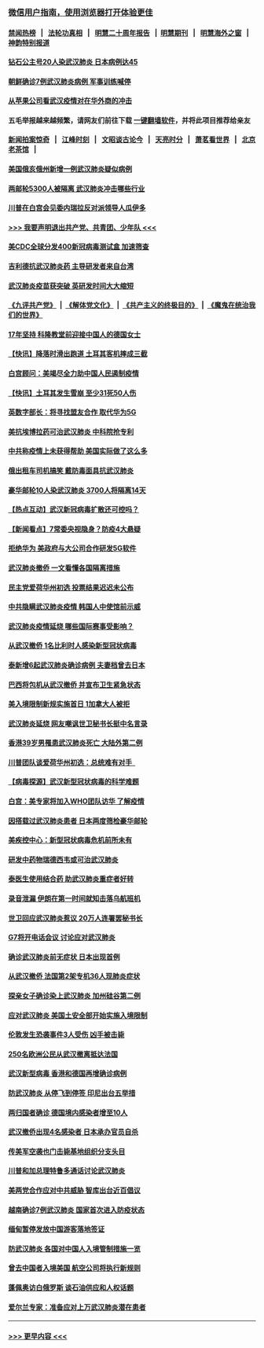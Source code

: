 ### [微信用户指南，使用浏览器打开体验更佳](https://github.com/gfw-breaker/banned-news1/blob/master/indexes/wechat-guide.md?t=0)
#### [禁闻热榜](热点新闻.md?t=0)  &nbsp;&nbsp;|&nbsp;&nbsp; [法轮功真相](https://github.com/gfw-breaker/truth/blob/master/README.md?t=0) &nbsp;&nbsp;|&nbsp;&nbsp; [明慧二十周年报告](https://github.com/gfw-breaker/mh-reports/blob/master/README.md?t=0) &nbsp;&nbsp;|&nbsp;&nbsp;[明慧期刊](https://github.com/gfw-breaker/mh-qikan) &nbsp;&nbsp;|&nbsp;&nbsp; [明慧海外之窗](https://github.com/gfw-breaker/mh-news/blob/master/README.md?t=0) &nbsp;&nbsp;|&nbsp;&nbsp; [神韵特别报道](https://github.com/gfw-breaker/mh-news/blob/master/shenyun.md?t=0)
#### [钻石公主号20人染武汉肺炎 日本病例达45](../pages/nsc418/n11847823.md?t=02061422) 
#### [朝鲜确诊7例武汉肺炎病例 军事训练喊停](../pages/nsc418/n11847795.md?t=02061422) 
#### [从苹果公司看武汉疫情对在华外商的冲击](../pages/nsc418/n11847586.md?t=02061422) 
#### 五毛举报越来越频繁，请网友们前往下载 [一键翻墙软件](https://github.com/gfw-breaker/ssr-accounts)，并将此项目推荐给亲友
#### [新闻拍案惊奇](https://github.com/gfw-breaker/banned-news1/blob/master/pages/link4.md) &nbsp;&nbsp;|&nbsp;&nbsp; [江峰时刻](https://github.com/gfw-breaker/banned-news1/blob/master/pages/link4.md) &nbsp;&nbsp;|&nbsp;&nbsp; [文昭谈古论今](https://github.com/gfw-breaker/banned-news1/blob/master/pages/link4.md) &nbsp;&nbsp;|&nbsp;&nbsp; [天亮时分](https://github.com/gfw-breaker/banned-news1/blob/master/pages/link4.md) &nbsp;&nbsp;|&nbsp;&nbsp; [萧茗看世界](https://github.com/gfw-breaker/banned-news1/blob/master/pages/link4.md) &nbsp;&nbsp;|&nbsp;&nbsp; [北京老茶馆](https://github.com/gfw-breaker/banned-news1/blob/master/pages/link4.md) &nbsp;&nbsp;|&nbsp;&nbsp; 
#### [美国俄亥俄州新增一例武汉肺炎疑似病例](../pages/nsc418/n11847714.md?t=02061422) 
#### [两邮轮5300人被隔离 武汉肺炎冲击哪些行业](../pages/nsc418/n11847456.md?t=02061422) 
#### [川普在白宫会见委内瑞拉反对派领导人瓜伊多](../pages/nsc418/n11847391.md?t=02061422) 
#### [>>> 我要声明退出共产党、共青团、少年队 <<<](https://github.com/begood0513/goodnews/blob/master/quit/letter.md) 
#### [美CDC全球分发400新冠病毒测试盒 加速筛查](../pages/nsc418/n11847260.md?t=02061422) 
#### [吉利德抗武汉肺炎药 主导研发者来自台湾](../pages/nsc418/n11847064.md?t=02061422) 
#### [武汉肺炎疫苗获突破 英研发时间大大缩短](../pages/nsc418/n11846915.md?t=02061422) 
#### [《九评共产党》](https://github.com/begood0513/9ping.md/blob/master/README.md) &nbsp;|&nbsp; [《解体党文化》](../../../../jtdwh.md/blob/master/README.md)  &nbsp;|&nbsp; [《共产主义的终极目的》](../../../../gczydzjmd.md/blob/master/README.md) &nbsp;|&nbsp; [《魔鬼在统治我们的世界》](../../../../mgztzwmdsj.md/blob/master/README.md) 
#### [17年坚持 科隆教堂前迎接中国人的德国女士](../pages/nsc418/n11846781.md?t=02061422) 
#### [【快讯】降落时滑出跑道 土耳其客机摔成三截](../pages/nsc418/n11847021.md?t=02061422) 
#### [白宫顾问：美竭尽全力助中国人民遏制疫情](../pages/nsc418/n11846756.md?t=02061422) 
#### [【快讯】土耳其发生雪崩 至少31死50人伤](../pages/nsc418/n11846680.md?t=02061422) 
#### [英数字部长：将寻找盟友合作 取代华为5G](../pages/nsc418/n11846485.md?t=02061422) 
#### [美抗埃博拉药可治武汉肺炎 中科院抢专利](../pages/nsc418/n11846409.md?t=02061422) 
#### [中共称疫情上未获得帮助 美国实际做了这么多](../pages/nsc418/n11846008.md?t=02061422) 
#### [俄出租车司机搞笑 戴防毒面具抗武汉肺炎](../pages/nsc418/n11845703.md?t=02061422) 
#### [豪华邮轮10人染武汉肺炎 3700人将隔离14天](../pages/nsc418/n11845543.md?t=02061422) 
#### [【热点互动】武汉新冠病毒扩散还可控吗？](../pages/nsc418/n11844750.md?t=02061422) 
#### [【新闻看点】7常委央视隐身？防疫4大悬疑](../pages/nsc418/n11844611.md?t=02061422) 
#### [拒绝华为 美政府与大公司合作研发5G软件](../pages/nsc418/n11844625.md?t=02061422) 
#### [武汉肺炎撤侨 一文看懂各国隔离措施](../pages/nsc418/n11844216.md?t=02061422) 
#### [民主党爱荷华州初选 投票结果迟迟未公布](../pages/nsc418/n11844207.md?t=02061422) 
#### [中共隐瞒武汉肺炎疫情 韩国人中使馆前示威](../pages/nsc418/n11844084.md?t=02061422) 
#### [武汉肺炎疫情延烧 哪些国际赛事受影响？](../pages/nsc418/n11843958.md?t=02061422) 
#### [从武汉撤侨 1名比利时人感染新型冠状病毒](../pages/nsc418/n11843977.md?t=02061422) 
#### [泰新增6起武汉肺炎确诊病例 夫妻档曾去日本](../pages/nsc418/n11843900.md?t=02061422) 
#### [巴西将包机从武汉撤侨 并宣布卫生紧急状态](../pages/nsc418/n11843418.md?t=02061422) 
#### [美入境限制新规实施首日 1加拿大人被拒](../pages/nsc418/n11843058.md?t=02061422) 
#### [武汉肺炎延烧 网友嘲讽世卫秘书长挺中名言录](../pages/nsc418/n11843056.md?t=02061422) 
#### [香港39岁男罹患武汉肺炎死亡 大陆外第二例](../pages/nsc418/n11843026.md?t=02061422) 
#### [川普团队谈爱荷华州初选：总统难有对手  ](../pages/nsc418/n11842867.md?t=02061422) 
#### [【病毒探源】武汉新型冠状病毒的科学难题](../pages/nsc418/n11842176.md?t=02061422) 
#### [白宫：美专家将加入WHO团队访华 了解疫情](../pages/nsc418/n11842198.md?t=02061422) 
#### [因搭载过武汉肺炎患者 日本两度筛检豪华邮轮](../pages/nsc418/n11842447.md?t=02061422) 
#### [美疾控中心：新型冠状病毒危机前所未有](../pages/nsc418/n11842406.md?t=02061422) 
#### [研发中药物瑞德西韦或可治武汉肺炎](../pages/nsc418/n11842100.md?t=02061422) 
#### [泰医生使用结合药 助武汉肺炎重症者好转](../pages/nsc418/n11842096.md?t=02061422) 
#### [录音泄漏 伊朗在第一时间就知击落乌航班机](../pages/nsc418/n11842002.md?t=02061422) 
#### [世卫回应武汉肺炎惹议 20万人连署罢秘书长](../pages/nsc418/n11841664.md?t=02061422) 
#### [G7将开电话会议 讨论应对武汉肺炎](../pages/nsc418/n11841658.md?t=02061422) 
#### [确诊武汉肺炎前无症状 日本出现首例](../pages/nsc418/n11841567.md?t=02061422) 
#### [从武汉撤侨 法国第2架专机36人现肺炎症状](../pages/nsc418/n11841382.md?t=02061422) 
#### [探亲女子确诊染上武汉肺炎 加州硅谷第二例](../pages/nsc418/n11839784.md?t=02061422) 
#### [应对武汉肺炎 美国土安全部开始实施入境限制](../pages/nsc418/n11839729.md?t=02061422) 
#### [伦敦发生恐袭事件3人受伤 凶手被击毙](../pages/nsc418/n11839442.md?t=02061422) 
#### [250名欧洲公民从武汉撤离抵达法国](../pages/nsc418/n11839438.md?t=02061422) 
#### [武汉新型病毒 香港和德国再增确诊病例](../pages/nsc418/n11839381.md?t=02061422) 
#### [防武汉肺炎 从停飞到停签 印尼出台五举措](../pages/nsc418/n11839282.md?t=02061422) 
#### [两归国者确诊 德国境内感染者增至10人](../pages/nsc418/n11839164.md?t=02061422) 
#### [武汉撤侨出现4名感染者 日本承办官员自杀](../pages/nsc418/n11839044.md?t=02061422) 
#### [传美军空袭也门击毙基地组织分支头目](../pages/nsc418/n11839210.md?t=02061422) 
#### [川普和加总理特鲁多通话讨论武汉肺炎](../pages/nsc418/n11839128.md?t=02061422) 
#### [美两党合作应对中共威胁 智库出台近百倡议](../pages/nsc418/n11838437.md?t=02061422) 
#### [越南确诊7例武汉肺炎 国家首次进入防疫状态](../pages/nsc418/n11838860.md?t=02061422) 
#### [缅甸暂停发放中国游客落地签证](../pages/nsc418/n11838730.md?t=02061422) 
#### [防武汉肺炎 各国对中国人入境管制措施一览](../pages/nsc418/n11838726.md?t=02061422) 
#### [曾去中国者入境美国 航空公司将执行新规则](../pages/nsc418/n11838375.md?t=02061422) 
#### [蓬佩奥访白俄罗斯 谈石油供应和人权话题](../pages/nsc418/n11838242.md?t=02061422) 
#### [爱尔兰专家：准备应对上万武汉肺炎潜在患者](../pages/nsc418/n11837978.md?t=02061422) 

----
#### [ >>> 更早内容 <<< ](../indexes/nsc418-earlier.md)
